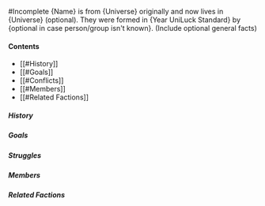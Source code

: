 #Incomplete 
{Name} is from {Universe} originally and now lives in {Universe} (optional). They were formed in {Year UniLuck Standard} by {optional in case person/group isn't known}. (Include optional general facts)
#### Contents
- [[#History]]
- [[#Goals]]
- [[#Conflicts]]
- [[#Members]]
- [[#Related Factions]]
##### History
##### Goals
##### Struggles
##### Members 
##### Related Factions 

